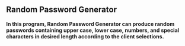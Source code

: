 ## Random Password Generator
**In this program, Random Password Generator can produce random passwords containing upper case, lower case, numbers, and special characters in desired length according to the client selections.**
